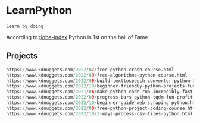 # LearnPython

`Learn by doing`

According to [tiobe-index](https://www.tiobe.com/tiobe-index/) Python is 1st on the hall of Fame.

## Projects

```python
https://www.kdnuggets.com/2022/07/free-python-crash-course.html
https://www.kdnuggets.com/2022/09/free-algorithms-python-course.html
https://www.kdnuggets.com/2022/09/build-texttospeech-converter-python-5-minutes.html
https://www.kdnuggets.com/2022/10/beginner-friendly-python-projects-fun.html
https://www.kdnuggets.com/2021/06/make-python-code-run-incredibly-fast.html
https://www.kdnuggets.com/2022/09/progress-bars-python-tqdm-fun-profit.html
https://www.kdnuggets.com/2022/10/beginner-guide-web-scraping-python.html
https://www.kdnuggets.com/2022/08/free-python-project-coding-course.html
https://www.kdnuggets.com/2022/10/3-ways-process-csv-files-python.html
```

